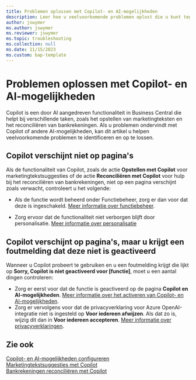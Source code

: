 ```yaml
---
title: Problemen oplossen met Copilot- en AI-mogelijkheden
description: Leer hoe u veelvoorkomende problemen oplost die u kunt tegenkomen tijdens het werken met Copilot- en AI-mogelijkheden in Business Central.
author: jswymer
ms.author: jswymer
ms.reviewer: jswymer
ms.topic: troubleshooting
ms.collection: null
ms.date: 11/15/2023
ms.custom: bap-template
---
```

# <a name="troubleshoot-copilot-and-ai-capabilities"></a>Problemen oplossen met Copilot- en AI-mogelijkheden

Copilot is een door AI aangedreven functionaliteit in Business Central die helpt bij verschillende taken, zoals het opstellen van marketingteksten en het reconciliëren van bankrekeningen. Als u problemen ondervindt met Copilot of andere AI-mogelijkheden, kan dit artikel u helpen veelvoorkomende problemen te identificeren en op te lossen.

## <a name="copilot-doesnt-appear-on-pages"></a>Copilot verschijnt niet op pagina's

Als de functionaliteit van Copilot, zoals de actie **Opstellen met Copilot** voor marketingtekstsuggesties of de actie **Reconciliëren met Copilot** voor hulp bij het reconciliëren van bankrekeningen, niet op een pagina verschijnt zoals verwacht, controleert u het volgende:

- Als de functie wordt beheerd onder Functiebeheer, zorg er dan voor dat deze is ingeschakeld. [Meer informatie over functiebeheer](admin-feature-management.md).

- Zorg ervoor dat de functionaliteit niet verborgen blijft door personalisatie. [Meer informatie over personalisatie](ui-personalization-user.md)

## <a name="copilot-appears-on-pages-but-you-get-an-error-that-its-not-activated"></a>Copilot verschijnt op pagina's, maar u krijgt een foutmelding dat deze niet is geactiveerd

Wanneer u Copilot probeert te gebruiken en u een foutmelding krijgt die lijkt op **Sorry, Copilot is niet geactiveerd voor \[functie\]**, moet u een aantal dingen controleren:

- Zorg er eerst voor dat de functie is geactiveerd op de pagina **Copilot en AI-mogelijkheden**. [Meer informatie over het activeren van Copilot- en AI-mogelijkheden](enable-ai.md#activate-features). 
- Zorg er vervolgens voor dat de privacyverklaring voor Azure OpenAI-integratie niet is ingesteld op **Voor iedereen afwijzen**. Als dat zo is, wijzig dit dan in **Voor iedereen accepteren**. [Meer informatie over privacyverklaringen](privacy-notices-status.md).

## <a name="see-also"></a>Zie ook

[Copilot- en AI-mogelijkheden configureren](enable-ai.md)  
[Marketingtekstsuggesties met Copilot](ai-overview.md)  
[Bankrekeningen reconciliëren met Copilot](bank-reconciliation-with-copilot.md)  
